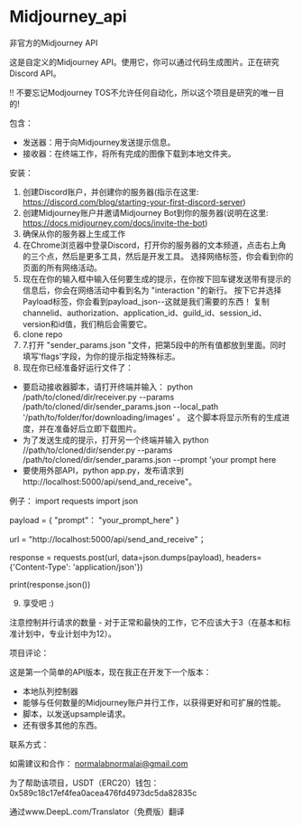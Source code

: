 # Midjourney_api
非官方的Midjourney API

这是自定义的Midjourney API。使用它，你可以通过代码生成图片。正在研究Discord API。

!! 不要忘记Modjourney TOS不允许任何自动化，所以这个项目是研究的唯一目的!

包含： 
- 发送器：用于向Midjourney发送提示信息。
- 接收器：在终端工作，将所有完成的图像下载到本地文件夹。

安装：
1. 创建Discord账户，并创建你的服务器(指示在这里: https://discord.com/blog/starting-your-first-discord-server)
2. 创建Midjourney账户并邀请Midjourney Bot到你的服务器(说明在这里: https://docs.midjourney.com/docs/invite-the-bot)
3. 确保从你的服务器上生成工作
4. 在Chrome浏览器中登录Discord，打开你的服务器的文本频道，点击右上角的三个点，然后是更多工具，然后是开发工具。
选择网络标签，你会看到你的页面的所有网络活动。
5. 现在在你的输入框中输入任何要生成的提示，在你按下回车键发送带有提示的信息后，你会在网络活动中看到名为 "interaction "的新行。
按下它并选择Payload标签，你会看到payload_json--这就是我们需要的东西！
复制channelid、authorization、application_id、guild_id、session_id、version和id值，我们稍后会需要它。
6. clone repo
7. 7.打开 "sender_params.json "文件，把第5段中的所有值都放到里面。同时填写'flags'字段，为你的提示指定特殊标志。
8. 现在你已经准备好运行文件了：
- 要启动接收器脚本，请打开终端并输入：
python /path/to/cloned/dir/receiver.py --params /path/to/cloned/dir/sender_params.json --local_path '/path/to/folder/for/downloading/images' 。
这个脚本将显示所有的生成进度，并在准备好后立即下载图片。
- 为了发送生成的提示，打开另一个终端并输入
python //path/to/cloned/dir/sender.py --params /path/to/cloned/dir/sender_params.json --prompt 'your prompt here
- 要使用外部API，python app.py，发布请求到http://localhost:5000/api/send_and_receive"。

例子：
import requests
import json

payload = {
    "prompt"： "your_prompt_here"
}

url = "http://localhost:5000/api/send_and_receive"；

response = requests.post(url, data=json.dumps(payload), headers={'Content-Type': 'application/json'})

print(response.json())

9. 享受吧 :)

注意控制并行请求的数量 - 对于正常和最快的工作，它不应该大于3（在基本和标准计划中，专业计划中为12）。


项目评论：

这是第一个简单的API版本，现在我正在开发下一个版本：
- 本地队列控制器
- 能够与任何数量的Midjourney账户并行工作，以获得更好和可扩展的性能。
- 脚本，以发送upsample请求。
- 还有很多其他的东西。


联系方式：

如需建议和合作：
normalabnormalai@gmail.com

为了帮助该项目，USDT（ERC20）钱包：0x589c18c17ef4fea0acea476fd4973dc5da82835c


通过www.DeepL.com/Translator（免费版）翻译
